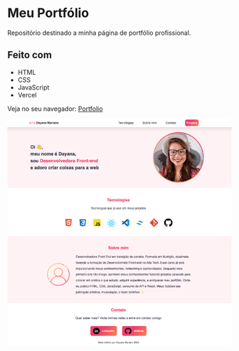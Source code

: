 # Meu Portfólio
Repositório destinado a minha página de portfólio profissional.

## Feito com
- HTML
- CSS
- JavaScript
- Vercel

Veja no seu navegador: [Portfolio](https://portfolio-day-mariano.vercel.app/)

![Preview](imagens/preview.png)
